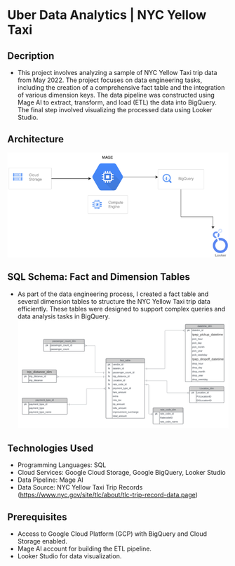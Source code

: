 # Uber Data Analytics | NYC Yellow Taxi
## Decription

- This project involves analyzing a sample of NYC Yellow Taxi trip data from May 2022. The project focuses on data engineering tasks, including the creation of a comprehensive fact table and the integration of various dimension keys. The data pipeline was constructed using Mage AI to extract, transform, and load (ETL) the data into BigQuery. The final step involved visualizing the processed data using Looker Studio.

## Architecture

![Data Visualization](./chart.png)

## SQL Schema: Fact and Dimension Tables

- As part of the data engineering process, I created a fact table and several dimension tables to structure the NYC Yellow Taxi trip data efficiently. These tables were designed to support complex queries and data analysis tasks in BigQuery.
![Data Visualization](./Uber_data.png)

## Technologies Used

- Programming Languages: SQL
- Cloud Services: Google Cloud Storage, Google BigQuery, Looker Studio
- Data Pipeline: Mage AI
- Data Source: NYC Yellow Taxi Trip Records (https://www.nyc.gov/site/tlc/about/tlc-trip-record-data.page)

## Prerequisites

- Access to Google Cloud Platform (GCP) with BigQuery and Cloud Storage enabled.
- Mage AI account for building the ETL pipeline.
- Looker Studio for data visualization.
